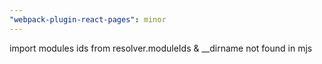 ```yaml
---
"webpack-plugin-react-pages": minor
---
```


import modules ids from resolver.moduleIds & \_\_dirname not found in mjs
